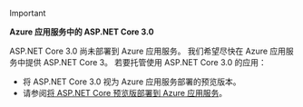 <!-- 
> [!IMPORTANT]
> **ASP.NET Core preview releases with Azure App Service**
>
> ASP.NET Core preview releases aren't deployed to Azure App Service by default. To host an app that uses an ASP.NET Core preview release, see [Deploy ASP.NET Core preview release to Azure App Service](xref:host-and-deploy/azure-apps/index#deploy-aspnet-core-preview-release-to-azure-app-service).
-->
> [!IMPORTANT]
> **Azure 应用服务中的 ASP.NET Core 3.0**
>
> ASP.NET Core 3.0 尚未部署到 Azure 应用服务。 我们希望尽快在 Azure 应用服务中提供 ASP.NET Core 3。 若要托管使用 ASP.NET Core 3.0 的应用：

* 将 ASP.NET Core 3.0 视为 Azure 应用服务部署的预览版本。
* 请参阅[将 ASP.NET Core 预览版部署到 Azure 应用服务](xref:host-and-deploy/azure-apps/index#deploy-aspnet-core-preview-release-to-azure-app-service)。
